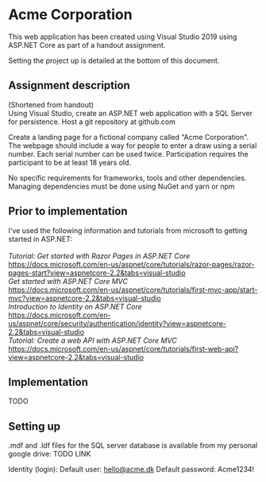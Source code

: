 # Acme Corporation
This web application has been created using Visual Studio 2019 using ASP.NET Core as part of a handout assignment.

Setting the project up is detailed at the bottom of this document.

## Assignment description
(Shortened from handout) <br>
Using Visual Studio, create an ASP.NET web application with a SQL Server for persistence. Host a git repository at github.com

Create a landing page for a fictional company called "Acme Corporation".
The webpage should include a way for people to enter a draw using a serial number. Each serial number can be used twice.
Participation requires the participant to be at least 18 years old.

No specific requirements for frameworks, tools and other dependencies. Managing dependencies must be done using NuGet and yarn or npm

## Prior to implementation
I've used the following information and tutorials from microsoft to getting started in ASP.NET:<br><br>
_Tutorial: Get started with Razor Pages in ASP.NET Core_<br>
https://docs.microsoft.com/en-us/aspnet/core/tutorials/razor-pages/razor-pages-start?view=aspnetcore-2.2&tabs=visual-studio <br>
_Get started with ASP.NET Core MVC_<br>
https://docs.microsoft.com/en-us/aspnet/core/tutorials/first-mvc-app/start-mvc?view=aspnetcore-2.2&tabs=visual-studio<br>
_Introduction to Identity on ASP.NET Core_<br>
https://docs.microsoft.com/en-us/aspnet/core/security/authentication/identity?view=aspnetcore-2.2&tabs=visual-studio<br>
_Tutorial: Create a web API with ASP.NET Core MVC_<br>
https://docs.microsoft.com/en-us/aspnet/core/tutorials/first-web-api?view=aspnetcore-2.2&tabs=visual-studio<br>

## Implementation
TODO

## Setting up
.mdf and .ldf files for the SQL server database is available from my personal google drive: TODO LINK


Identity (login):
Default user: hello@acme.dk
Default password: Acme1234!
